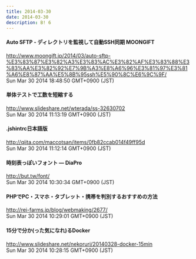```yaml
---
title: 2014-03-30
date: 2014-03-30
description: B! 6
---
```


#### Auto SFTP - ディレクトリを監視して自動SSH同期 MOONGIFT
http://www.moongift.jp/2014/03/auto-sftp-%E3%83%87%E3%82%A3%E3%83%AC%E3%82%AF%E3%83%88%E3%83%AA%E3%82%92%E7%9B%A3%E8%A6%96%E3%81%97%E3%81%A6%E8%87%AA%E5%8B%95ssh%E5%90%8C%E6%9C%9F/<br>
Sun Mar 30 2014 18:48:50 GMT+0900 (JST)<br>


#### 単体テストで工数を短縮する
http://www.slideshare.net/wterada/ss-32630702<br>
Sun Mar 30 2014 11:13:19 GMT+0900 (JST)<br>


#### .jshintrc日本語版
http://qiita.com/maccotsan/items/0fb82ccab014f49ff95d<br>
Sun Mar 30 2014 11:12:14 GMT+0900 (JST)<br>


#### 時刻表っぽいフォント — DiaPro
http://but.tw/font/<br>
Sun Mar 30 2014 10:30:34 GMT+0900 (JST)<br>


####   PHPでPC・スマホ・タブレット・携帯を判別するおすすめの方法
http://rei-farms.jp/blog/webmaking/2677/<br>
Sun Mar 30 2014 10:29:01 GMT+0900 (JST)<br>


#### 15分で分か(った気になれ)るDocker
http://www.slideshare.net/nekoruri/20140328-docker-15min<br>
Sun Mar 30 2014 10:28:15 GMT+0900 (JST)<br>


